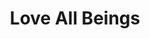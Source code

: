 ---
pid: ch849
title: Love All Beings
location_transcription: By Drexel School of Public Health
coordinates: "[-75.1911707, 39.95589]"
zipcode: NJ07104
gen_neighborhood: 
neighborhood: 
outside_phl: 'Newark NJ '
age: '27'
age_range: 20-29
instagram: 
image_file_name: ch_849.jpg
proposal_transcription: Immortalize an animal.
topic: Animals
topic_summary: '0'
type: Other No Form
keywords_other: 
credit: Jv-Lva
image_labels: 
twitter: 
facebook: 
permalink: "/monuments/ch849/"
layout: item-page
---